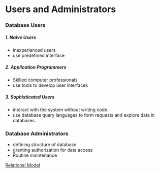 # Users and Administrators

### Database Users
##### 1.  Naive Users
- inexperienced users
- use predefined interface

##### 2. Application Programmers
- Skilled computer professionals
- use tools to develop user interfaces

##### 3. Sophisticated Users
- interact with the system without writing code.
- use database query languages to form requests and explore data in databases.

### Database Administrators
- defining structure of database
- granting authorization for data access
- Routine maintenance

[Relational Model](relational-model)